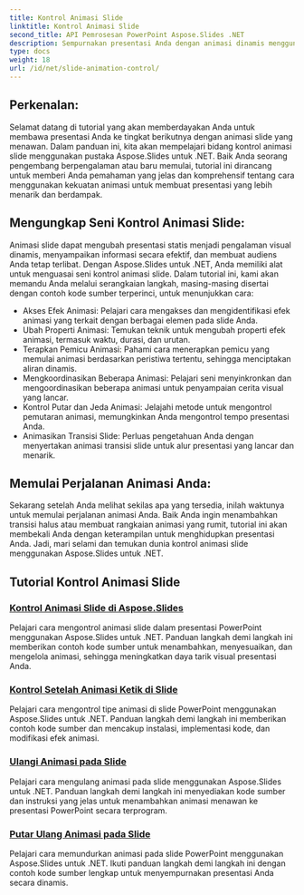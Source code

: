 ```yaml
---
title: Kontrol Animasi Slide
linktitle: Kontrol Animasi Slide
second_title: API Pemrosesan PowerPoint Aspose.Slides .NET
description: Sempurnakan presentasi Anda dengan animasi dinamis menggunakan Aspose.Slides untuk .NET. Pelajari cara mengontrol animasi slide langkah demi langkah dalam tutorial komprehensif ini.
type: docs
weight: 18
url: /id/net/slide-animation-control/
---
```


## Perkenalan:

Selamat datang di tutorial yang akan memberdayakan Anda untuk membawa presentasi Anda ke tingkat berikutnya dengan animasi slide yang menawan. Dalam panduan ini, kita akan mempelajari bidang kontrol animasi slide menggunakan pustaka Aspose.Slides untuk .NET. Baik Anda seorang pengembang berpengalaman atau baru memulai, tutorial ini dirancang untuk memberi Anda pemahaman yang jelas dan komprehensif tentang cara menggunakan kekuatan animasi untuk membuat presentasi yang lebih menarik dan berdampak.

## Mengungkap Seni Kontrol Animasi Slide:

Animasi slide dapat mengubah presentasi statis menjadi pengalaman visual dinamis, menyampaikan informasi secara efektif, dan membuat audiens Anda tetap terlibat. Dengan Aspose.Slides untuk .NET, Anda memiliki alat untuk menguasai seni kontrol animasi slide. Dalam tutorial ini, kami akan memandu Anda melalui serangkaian langkah, masing-masing disertai dengan contoh kode sumber terperinci, untuk menunjukkan cara:

- Akses Efek Animasi: Pelajari cara mengakses dan mengidentifikasi efek animasi yang terkait dengan berbagai elemen pada slide Anda.
- Ubah Properti Animasi: Temukan teknik untuk mengubah properti efek animasi, termasuk waktu, durasi, dan urutan.
- Terapkan Pemicu Animasi: Pahami cara menerapkan pemicu yang memulai animasi berdasarkan peristiwa tertentu, sehingga menciptakan aliran dinamis.
- Mengkoordinasikan Beberapa Animasi: Pelajari seni menyinkronkan dan mengoordinasikan beberapa animasi untuk penyampaian cerita visual yang lancar.
- Kontrol Putar dan Jeda Animasi: Jelajahi metode untuk mengontrol pemutaran animasi, memungkinkan Anda mengontrol tempo presentasi Anda.
- Animasikan Transisi Slide: Perluas pengetahuan Anda dengan menyertakan animasi transisi slide untuk alur presentasi yang lancar dan menarik.

## Memulai Perjalanan Animasi Anda:

Sekarang setelah Anda melihat sekilas apa yang tersedia, inilah waktunya untuk memulai perjalanan animasi Anda. Baik Anda ingin menambahkan transisi halus atau membuat rangkaian animasi yang rumit, tutorial ini akan membekali Anda dengan keterampilan untuk menghidupkan presentasi Anda. Jadi, mari selami dan temukan dunia kontrol animasi slide menggunakan Aspose.Slides untuk .NET.

## Tutorial Kontrol Animasi Slide
### [Kontrol Animasi Slide di Aspose.Slides](./slide-animation-control/)
Pelajari cara mengontrol animasi slide dalam presentasi PowerPoint menggunakan Aspose.Slides untuk .NET. Panduan langkah demi langkah ini memberikan contoh kode sumber untuk menambahkan, menyesuaikan, dan mengelola animasi, sehingga meningkatkan daya tarik visual presentasi Anda.
### [Kontrol Setelah Animasi Ketik di Slide](./control-after-animation-type/)
Pelajari cara mengontrol tipe animasi di slide PowerPoint menggunakan Aspose.Slides untuk .NET. Panduan langkah demi langkah ini memberikan contoh kode sumber dan mencakup instalasi, implementasi kode, dan modifikasi efek animasi.
### [Ulangi Animasi pada Slide](./repeat-animation-on-slide/)
Pelajari cara mengulang animasi pada slide menggunakan Aspose.Slides untuk .NET. Panduan langkah demi langkah ini menyediakan kode sumber dan instruksi yang jelas untuk menambahkan animasi menawan ke presentasi PowerPoint secara terprogram.
### [Putar Ulang Animasi pada Slide](./rewind-animation-on-slide/)
Pelajari cara memundurkan animasi pada slide PowerPoint menggunakan Aspose.Slides untuk .NET. Ikuti panduan langkah demi langkah ini dengan contoh kode sumber lengkap untuk menyempurnakan presentasi Anda secara dinamis.